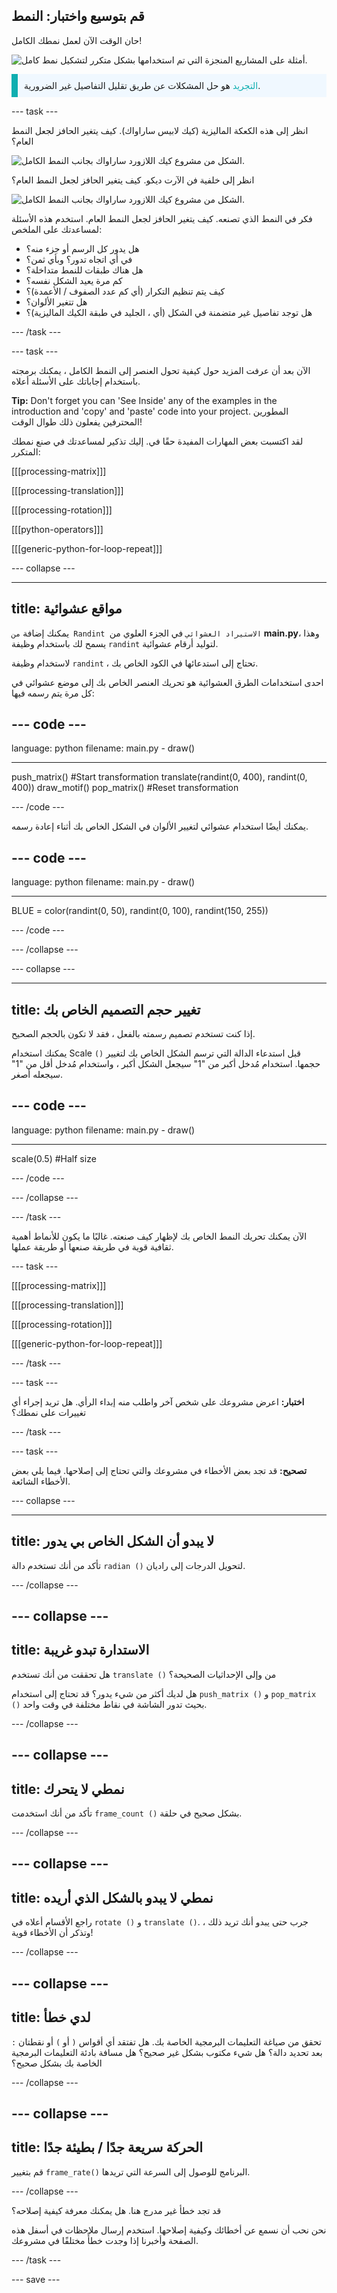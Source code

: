 ## قم بتوسيع واختبار: النمط

حان الوقت الآن لعمل نمطك الكامل!

![أمثلة على المشاريع المنجزة التي تم استخدامها بشكل متكرر لتشكيل نمط كامل.](images/second.gif)

<p style="border-left: solid; border-width:10px; border-color: #0faeb0; background-color: aliceblue; padding: 10px;"><span style="color: #0faeb0">التجريد</span> هو حل المشكلات عن طريق تقليل التفاصيل غير الضرورية. 

</p>

--- task ---

انظر إلى هذه الكعكة الماليزية (كيك لابيس ساراواك). كيف يتغير الحافز لجعل النمط العام؟

![الشكل من مشروع كيك اللازورد ساراواك بجانب النمط الكامل.](images/kek-motif.png)

انظر إلى خلفية فن الآرت ديكو. كيف يتغير الحافز لجعل النمط العام؟

![الشكل من مشروع كيك اللازورد ساراواك بجانب النمط الكامل.](images/spirals-motif.png)

فكر في النمط الذي تصنعه. كيف يتغير الحافز لجعل النمط العام. استخدم هذه الأسئلة لمساعدتك على الملخص:
- هل يدور كل الرسم أو جزء منه؟
- في أي اتجاه تدور؟ وبأي ثمن؟
- هل هناك طبقات للنمط متداخلة؟
- كم مرة يعيد الشكل نفسه؟
- كيف يتم تنظيم التكرار (أي كم عدد الصفوف / الأعمدة)؟
- هل تتغير الألوان؟
- هل توجد تفاصيل غير متضمنة في الشكل (أي ، الجليد في طبقة الكيك الماليزية)؟

--- /task ---

--- task ---

الآن بعد أن عرفت المزيد حول كيفية تحول العنصر إلى النمط الكامل ، يمكنك برمجته باستخدام إجاباتك على الأسئلة أعلاه.

**Tip:** Don't forget you can 'See Inside' any of the examples in the introduction and 'copy' and 'paste' code into your project. المطورين المحترفين يفعلون ذلك طوال الوقت!

لقد اكتسبت بعض المهارات المفيدة حقًا في. إليك تذكير لمساعدتك في صنع نمطك المتكرر:

[[[processing-matrix]]]

[[[processing-translation]]]

[[[processing-rotation]]]

[[[python-operators]]]

[[[generic-python-for-loop-repeat]]]


--- collapse ---

---
title: مواقع عشوائية
---

يمكنك إضافة `من Randint الاستيراد العشوائي` في الجزء العلوي من **main.py**، وهذا يسمح لك باستخدام وظيفة `randint` لتوليد أرقام عشوائية.

لاستخدام وظيفة `randint` ، تحتاج إلى استدعائها في الكود الخاص بك.

احدى استخدامات الطرق العشوائية هو تحريك العنصر الخاص بك إلى موضع عشوائي في كل مرة يتم رسمه فيها:

--- code ---
---
language: python filename: main.py - draw()

---

push_matrix() #Start transformation translate(randint(0, 400), randint(0, 400)) draw_motif() pop_matrix() #Reset transformation

--- /code ---

يمكنك أيضًا استخدام عشوائي لتغيير الألوان في الشكل الخاص بك أثناء إعادة رسمه.

--- code ---
---
language: python filename: main.py - draw()

---

BLUE = color(randint(0, 50), randint(0, 100), randint(150, 255))

--- /code ---

--- /collapse ---

--- collapse ---

---
title: تغيير حجم التصميم الخاص بك
---

إذا كنت تستخدم تصميم رسمته بالفعل ، فقد لا تكون بالحجم الصحيح.

يمكنك استخدام Scale `()` قبل استدعاء الدالة التي ترسم الشكل الخاص بك لتغيير حجمها. استخدام مُدخل أكبر من "1" سيجعل الشكل أكبر ، واستخدام مُدخل أقل من "1" سيجعله أصغر.

--- code ---
---
language: python filename: main.py - draw()

---

scale(0.5) #Half size

--- /code ---

--- /collapse ---

--- /task ---

الآن يمكنك تحريك النمط الخاص بك لإظهار كيف صنعته. غالبًا ما يكون للأنماط أهمية ثقافية قوية في طريقة صنعها أو طريقة عملها.

--- task ---

[[[processing-matrix]]]

[[[processing-translation]]]

[[[processing-rotation]]]

[[[generic-python-for-loop-repeat]]]

--- /task ---


--- task ---

**اختبار:** اعرض مشروعك على شخص آخر واطلب منه إبداء الرأي. هل تريد إجراء أي تغييرات على نمطك؟

--- /task ---

--- task ---

**تصحيح:** قد تجد بعض الأخطاء في مشروعك والتي تحتاج إلى إصلاحها. فيما يلي بعض الأخطاء الشائعة.

--- collapse ---

---
title: لا يبدو أن الشكل الخاص بي يدور
---

تأكد من أنك تستخدم دالة `radian ()` لتحويل الدرجات إلى راديان.

--- /collapse ---

--- collapse ---
---
title: الاستدارة تبدو غريبة
---

هل تحققت من أنك تستخدم `translate ()` من وإلى الإحداثيات الصحيحة؟

هل لديك أكثر من شيء يدور؟ قد تحتاج إلى استخدام `push_matrix ()` و `pop_matrix ()` بحيث تدور الشاشة في نقاط مختلفة في وقت واحد.

--- /collapse ---

--- collapse ---
---
title: نمطي لا يتحرك
---

تأكد من أنك استخدمت `frame_count ()` بشكل صحيح في حلقة.

--- /collapse ---

--- collapse ---
---
title: نمطي لا يبدو بالشكل الذي أريده
---

راجع الأقسام أعلاه في `rotate ()` و `translate ()`. جرب حتى يبدو أنك تريد ذلك ، وتذكر أن الأخطاء قوية!

--- /collapse ---

--- collapse ---
---
title: لدي خطأ
---

تحقق من صياغة التعليمات البرمجية الخاصة بك. هل تفتقد أي أقواس `(` أو `)` أو نقطتان `:` بعد تحديد دالة؟ هل شيء مكتوب بشكل غير صحيح؟ هل مسافة بادئة التعليمات البرمجية الخاصة بك بشكل صحيح؟

--- /collapse ---

--- collapse ---
---
title: الحركة سريعة جدًا / بطيئة جدًا
---

قم بتغيير   `frame_rate()` البرنامج للوصول إلى السرعة التي تريدها.

--- /collapse ---

قد تجد خطأ غير مدرج هنا. هل يمكنك معرفة كيفية إصلاحه؟

نحن نحب أن نسمع عن أخطائك وكيفية إصلاحها. استخدم إرسال ملاحظات في أسفل هذه الصفحة وأخبرنا إذا وجدت خطأً مختلفًا في مشروعك.

--- /task ---


--- save ---
